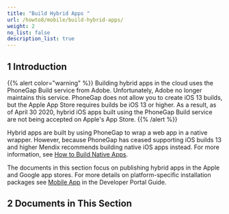 ```yaml
---
title: "Build Hybrid Apps "
url: /howto8/mobile/build-hybrid-apps/
weight: 2
no_list: false
description_list: true 
---
```


## 1 Introduction

{{% alert color="warning" %}}
Building hybrid apps in the cloud uses the PhoneGap Build service from Adobe. Unfortunately, Adobe no longer maintains this service. PhoneGap does not allow you to create  iOS 13 builds, but the Apple App Store requires builds be iOS 13 or higher. As a result, as of April 30 2020, hybrid iOS apps built using the PhoneGap Build service are not being accepted on Apple's App Store. 
{{% /alert %}}

Hybrid apps are built by using PhoneGap to wrap a web app in a native wrapper. However, because PhoneGap has ceased supporting iOS builds 13 and higher Mendix recommends building native iOS apps instead. For more information, see [How to Build Native Apps](/howto8/mobile/build-native-apps/).

The documents in this section focus on publishing hybrid apps in the Apple and Google app stores. For more details on platform-specific installation packages see [Mobile App](/developerportal/deploy/mobileapp/) in the Developer Portal Guide.

## 2 Documents in This Section

